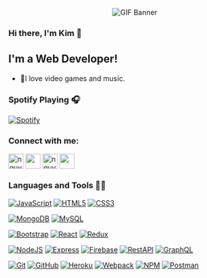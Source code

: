 <p align="center">
  <img src="https://lh3.googleusercontent.com/JpLGYfX2VCQ16vW_ZuisG005Vgntnv4MzZhPvgJBsG-6hWeBdnAH4J9QrKq9Ez1ID-L4sVMZeeds50cCa_Mh1PpATgl-ARdQ9jqQdT3B-1UJrfpCDoJn_z2uKOT_stzkjlwyJA9lr9eT3uERIVBY-E5PrP8at0o1dFdlrUfV_RwR9IwCH5BgSVt6bT_zXcD8aICgVVVTvxAsUVP_Z894Gtp-UlLZWZHWMxv91HuBZUF6kHRLVBMqIxs5CP3FZOqrbDUU_4wcZbZE8rTs1pA2XueYzaExfYHEZE1_sshqoxtiobiR3IfRDavLqZR53Bi8cm6s6DjtsEbzvakM3RE28OAjOiht1lxHlhWWc2rumE8fOljJn34y-6JQ9lP65OryreWUxWhJwsG20GAXQ4vZy58j38nf3QnJuOLnCgZbp95PIoJvObRWx8bnYbf8n2qawQilf7E9ycP7mbKWGjRfhF0G-VFOTCuI4GfR7NbtnSlT43BKNJIdsNeiYInn6YnMiFmvML5vx2gy21x_t6nOM5R3DQVCLqyQFpboCuD0M6ElMKindwlCWRv3AFYvSUoUTbyZLj8afYoHisGzNWHDcNpeM-_pYiil-nL4WYzvugO5JtYVA4U1CbS1WhxVuZpWIh6KwbEdXkNAQWkxH85J5Dq-yoNc-UNs3b77-e51WyOoIafhox1iSHHye_Qbe72Vt7iGV94_7ALO6B1CkcX6V60=w1400-h700-no?authuser=0" width=auto height=auto title="GIF Banner">
</p>


### Hi there, I'm Kim 👋

## I'm a Web Developer!

- 🌱I love video games and music.

### Spotify Playing 🎧
[![Spotify](https://spotify-one.vercel.app/api/spotify)](https://open.spotify.com/user/21c7gjbszt2bo3mttlyz4cydy?si=Uj-851xKTQ6R9_YscNuduA)


### Connect with me:
<a href="https://twitter.com/nguyenxuongkim" target="blank"><img align="center" src="https://cdn.icon-icons.com/icons2/1211/PNG/512/1491579542-yumminkysocialmedia22_83078.png" alt="nguyenxuongkim2103" height="30" width="30" /></a>      <a href="https://linkedin.com/in/kim-nguyen-xuong" target="blank"><img align="center" src="https://cdn.icon-icons.com/icons2/805/PNG/512/linkedin_icon-icons.com_65929.png" height="30" width="30" /></a>      <a href="https://fb.com/nguyenxuongkim" target="blank"><img align="center" src="https://cdn.icon-icons.com/icons2/555/PNG/512/facebook_icon-icons.com_53612.png" alt="nguyenxuongkim" height="30" width="30" /></a>      <a href="https://mailhide.io/e/9iho4" target="blank"><img align="center" src="https://cdn.icon-icons.com/icons2/2631/PNG/512/gmail_new_logo_icon_159149.png" height="30" width="30" /></a>
<br />

### Languages and Tools 👨‍💻

[![JavaScript](https://img.shields.io/badge/-JavaScript-black?style=flat&logo=javascript&link=https://https://github.com/nguyenxuongkim2103)](https://https://github.com/nguyenxuongkim2103) 
[![HTML5](https://img.shields.io/badge/-HTML5-E34F26?style=flat&logo=html5&logoColor=white&link=https://https://github.com/nguyenxuongkim2103)](https://https://github.com/nguyenxuongkim2103) 
[![CSS3](https://img.shields.io/badge/-CSS3-1572B6?style=flat&logo=css3&link=https://https://github.com/nguyenxuongkim2103)](https://https://github.com/nguyenxuongkim2103)



[![MongoDB](https://img.shields.io/badge/-MongoDB-black?style=flat&logo=MongoDB&link=https://https://github.com/nguyenxuongkim2103)](https://https://github.com/nguyenxuongkim2103)
[![MySQL](https://img.shields.io/badge/-MySQL-salmon?style=flat&logo=mysql&link=https://https://github.com/nguyenxuongkim2103)](https://https://github.com/nguyenxuongkim2103)



[![Bootstrap](https://img.shields.io/badge/-Bootstrap-181717?style=flat&logo=bootstrap&color=purple&link=https://https://github.com/nguyenxuongkim2103)](https://github.com/nguyenxuongkim2103)
[![React](https://img.shields.io/badge/-React-black?style=flat&logo=react&link=https://https://github.com/nguyenxuongkim2103)](https://https://github.com/nguyenxuongkim2103)
[![Redux](https://img.shields.io/badge/-Redux-purple?style=flat&logo=redux&link=https://https://github.com/nguyenxuongkim2103)](https://https://github.com/nguyenxuongkim2103)



[![NodeJS](https://img.shields.io/badge/-NodeJS-grey?style=flat&logo=node-dot-js&link=https://https://github.com/nguyenxuongkim2103)](https://https://github.com/nguyenxuongkim2103)
[![Express](https://img.shields.io/badge/-expressJS-blue?style=flat&logo=express&link=https://https://github.com/nguyenxuongkim2103)](https://https://github.com/nguyenxuongkim2103)
[![Firebase](https://img.shields.io/badge/-Firebase-yellow?style=flat&logo=firebase&link=https://https://github.com/nguyenxuongkim2103)](https://https://github.com/nguyenxuongkim2103)
[![RestAPI](https://img.shields.io/badge/-RestAPI-blue?style=flat&&link=https://https://github.com/nguyenxuongkim2103)](https://https://github.com/nguyenxuongkim2103)
[![GraphQL](https://img.shields.io/badge/-GraphQL-pink?style=flat&logo=graphql&link=https://https://github.com/nguyenxuongkim2103)](https://https://github.com/nguyenxuongkim2103)



[![Git](https://img.shields.io/badge/-Git-black?style=flat&logo=git&link=https:/https://github.com/nguyenxuongkim2103)](https://https://github.com/nguyenxuongkim2103) 
[![GitHub](https://img.shields.io/badge/-GitHub-181717?style=flat&logo=github&link=https://https://github.com/nguyenxuongkim2103)](https://https://github.com/nguyenxuongkim2103)
[![Heroku](https://img.shields.io/badge/-Heroku-purple?style=flat&logo=Heroku&link=https://https://github.com/nguyenxuongkim2103)](https://https://github.com/nguyenxuongkim2103)
[![Webpack](https://img.shields.io/badge/-Webpack-181717?style=flat&logo=webpack&color=grey&link=https://https://github.com/nguyenxuongkim2103)](https://https://github.com/nguyenxuongkim2103)
[![NPM](https://img.shields.io/badge/-NPM-black?style=flat&logo=npm&link=https://https://github.com/nguyenxuongkim2103)](https://https://github.com/nguyenxuongkim2103)
[![Postman](https://img.shields.io/badge/-Postman-black?style=flat&logo=Postman&link=https://https://github.com/nguyenxuongkim2103)](https://https://github.com/nguyenxuongkim2103)
